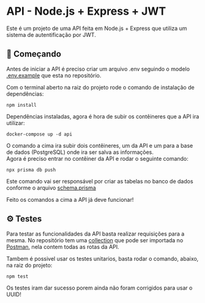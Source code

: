 # API - Node.js + Express + JWT
Este é um projeto de uma API feita em Node.js + Express que utiliza um sistema de autentificação por JWT.

## 🚀 Começando
Antes de iniciar a API é preciso criar um arquivo .env seguindo o modelo [.env.example](https://github.com/Keimich/API/blob/main/.env.example) que esta no repositório.

Com o terminal aberto na raiz do projeto rode o comando de instalação de dependências:
```
npm install
```
Dependências instaladas, agora é hora de subir os contêineres que a API ira utilizar:
```
docker-compose up -d api
```
O comando a cima ira subir dois contêineres, um da API e um para a base de dados (PostgreSQL) onde ira ser salva as informações.</br>
Agora é preciso entrar no contêiner da API e rodar o seguinte comando:
```
npx prisma db push
```
Este comando vai ser responsável por criar as tabelas no banco de dados conforme o arquivo [schema.prisma](https://github.com/Keimich/API/blob/main/prisma/schema.prisma)

Feito os comandos a cima a API já deve funcionar!

## ⚙️ Testes
Para testar as funcionalidades da API basta realizar requisições para a mesma. No repositório tem uma [collection](https://github.com/Keimich/API/blob/main/api.postman_collection.json) que pode ser importada no [Postman](https://www.postman.com/), nela contem todas as rotas da API.

Tambem é possivel usar os testes unitarios, basta rodar o comando, abaixo, na raiz do projeto:
```
npm test
```
Os testes iram dar sucesso porem ainda não foram corrigidos para usar o UUID!